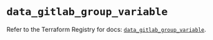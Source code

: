 # `data_gitlab_group_variable`

Refer to the Terraform Registry for docs: [`data_gitlab_group_variable`](https://registry.terraform.io/providers/gitlabhq/gitlab/16.11.0/docs/data-sources/group_variable).
